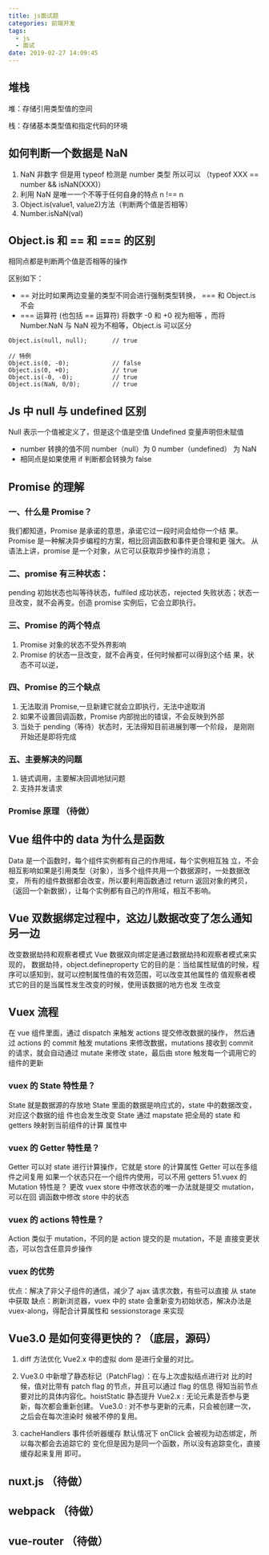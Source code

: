 ```yaml
---
title: js面试题
categories: 前端开发
tags:
  - js
  - 面试
date: 2019-02-27 14:09:45
---
```


## 堆栈

堆：存储引用类型值的空间

栈：存储基本类型值和指定代码的环境

## 如何判断一个数据是 NaN

1. NaN 非数字 但是用 typeof 检测是 number 类型 所以可以 （typeof XXX == number && isNaN(XXX)）
2. 利用 NaN 是唯一一个不等于任何自身的特点 n !== n
3. Object.is(value1, value2)方法（判断两个值是否相等）
4. Number.isNaN(val)

## Object.is 和 == 和 === 的区别

相同点都是判断两个值是否相等的操作

区别如下：

- == 对比时如果两边变量的类型不同会进行强制类型转换， === 和 Object.is 不会
- === 运算符 (也包括 == 运算符) 将数字 -0 和 +0 视为相等 ，而将 Number.NaN 与 NaN 视为不相等，Object.is 可以区分

```
Object.is(null, null);       // true

// 特例
Object.is(0, -0);            // false
Object.is(0, +0);            // true
Object.is(-0, -0);           // true
Object.is(NaN, 0/0);         // true
```

## Js 中 null 与 undefined 区别

Null 表示一个值被定义了，但是这个值是空值
Undefined 变量声明但未赋值

- number 转换的值不同 number（null）为 0 number（undefined） 为 NaN
- 相同点是如果使用 if 判断都会转换为 false

## Promise 的理解

### 一、什么是 Promise？

我们都知道，Promise 是承诺的意思，承诺它过一段时间会给你一个结 果。Promise 是一种解决异步编程的方案，相比回调函数和事件更合理和更 强大。 从语法上讲，promise 是一个对象，从它可以获取异步操作的消息；

### 二、promise 有三种状态：

pending 初始状态也叫等待状态，fulfiled 成功状态，rejected 失败状态；状态一旦改变，就不会再变。创造 promise 实例后，它会立即执行。

### 三、Promise 的两个特点

1. Promise 对象的状态不受外界影响
2. Promise 的状态一旦改变，就不会再变，任何时候都可以得到这个结 果，状态不可以逆，

### 四、Promise 的三个缺点

1. 无法取消 Promise,一旦新建它就会立即执行，无法中途取消
2. 如果不设置回调函数，Promise 内部抛出的错误，不会反映到外部
3. 当处于 pending（等待）状态时，无法得知目前进展到哪一个阶段， 是刚刚开始还是即将完成

### 五、主要解决的问题

1. 链式调用，主要解决回调地狱问题
2. 支持并发请求

### Promise 原理 （待做）

## Vue 组件中的 data 为什么是函数

Data 是一个函数时，每个组件实例都有自己的作用域，每个实例相互独 立，不会相互影响如果是引用类型（对象），当多个组件共用一个数据源时，一处数据改变， 所有的组件数据都会改变，所以要利用函数通过 return 返回对象的拷贝， （返回一个新数据），让每个实例都有自己的作用域，相互不影响。

## Vue 双数据绑定过程中，这边儿数据改变了怎么通知另一边

改变数据劫持和观察者模式 Vue 数据双向绑定是通过数据劫持和观察者模式来实现的， 数据劫持，object.defineproperty 它的目的是：当给属性赋值的时候，程序可以感知到，就可以控制属性值的有效范围，可以改变其他属性的 值观察者模式它的目的是当属性发生改变的时候，使用该数据的地方也发 生改变

## Vuex 流程

在 vue 组件里面，通过 dispatch 来触发 actions 提交修改数据的操作， 然后通过 actions 的 commit 触发 mutations 来修改数据，mutations 接收到 commit 的请求，就会自动通过 mutate 来修改 state，最后由 store 触发每一个调用它的组件的更新

### vuex 的 State 特性是？

State 就是数据源的存放地 State 里面的数据是响应式的，state 中的数据改变，对应这个数据的组 件也会发生改变 State 通过 mapstate 把全局的 state 和 getters 映射到当前组件的计算 属性中

### vuex 的 Getter 特性是？

Getter 可以对 state 进行计算操作，它就是 store 的计算属性 Getter 可以在多组件之间复用 如果一个状态只在一个组件内使用，可以不用 getters 51.vuex 的 Mutation 特性是？ 更改 vuex store 中修改状态的唯一办法就是提交 mutation，可以在回 调函数中修改 store 中的状态

### vuex 的 actions 特性是？

Action 类似于 mutation，不同的是 action 提交的是 mutation，不是 直接变更状态，可以包含任意异步操作

### vuex 的优势

优点：解决了非父子组件的通信，减少了 ajax 请求次数，有些可以直接 从 state 中获取 缺点：刷新浏览器，vuex 中的 state 会重新变为初始状态，解决办法是 vuex-along，得配合计算属性和 sessionstorage 来实现

## Vue3.0 是如何变得更快的？（底层，源码）

1. diff 方法优化 Vue2.x 中的虚拟 dom 是进行全量的对比。

2. Vue3.0 中新增了静态标记（PatchFlag）：在与上次虚拟结点进行对 比的时候，值对比带有 patch flag 的节点，并且可以通过 flag 的信息 得知当前节点要对比的具体内容化。hoistStatic 静态提升 Vue2.x : 无论元素是否参与更新，每次都会重新创建。 Vue3.0 : 对不参与更新的元素，只会被创建一次，之后会在每次渲染时 候被不停的复用。

3. cacheHandlers 事件侦听器缓存 默认情况下 onClick 会被视为动态绑定，所以每次都会去追踪它的 变化但是因为是同一个函数，所以没有追踪变化，直接缓存起来复用 即可。

## nuxt.js （待做）

## webpack （待做）

## vue-router （待做）
